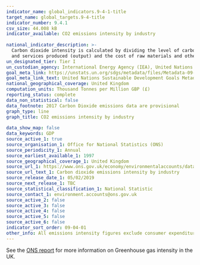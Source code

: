 ```yaml
---
indicator_name: global_indicators.9-4-1-title
target_name: global_targets.9-4-title
indicator_number: 9.4.1
csv_size: 44.008 kB
indicator_available: CO2 emissions intensity by industry
  
national_indicator_description: >-
  Carbon dioxide intensity is calculated by dividing the level of carbon dioxide emissions by gross value added (GVA) in constant prices. This is the difference between output and intermediate consumption for any given industry/sector. This means the difference between the value of goods
  and services produced (output) and the cost of raw materials and other inputs which are used up in production (intermediate consumption). Data are in constant prices with 2016 defined as the base year.
un_designated_tier: Tier I
un_custodian_agency: International Energy Agency (IEA), United Nations Industrial Development Organization (UNIDO)
goal_meta_link: https://unstats.un.org/sdgs/metadata/files/Metadata-09-04-01.pdf 
goal_meta_link_text: United Nations Sustainable Development Goals Metadata (PDF 516 KB)
national_geographical_coverage: United Kingdom
computation_units: Thousand Tonnes per Million GBP (£)
reporting_status: complete
data_non_statistical: false
data_footnote: 2017 Carbon Dioxide emissions data are provisional 
graph_type: line
graph_title: CO2 emissions intensity by industry
  
data_show_map: false
data_keywords: GDP
source_active_1: true
source_organisation_1: Office for National Statistics (ONS)
source_periodicity_1: Annual
source_earliest_available_1: 1997
source_geographical_coverage_1: United Kingdom
source_url_1: https://www.ons.gov.uk/economy/environmentalaccounts/datasets/carbondioxideemissionsintensitybyindustry
source_url_text_1: Carbon dioxide emissions intensity by industry
source_release_date_1: 05/02/2019
source_next_release_1: TBC
source_statistical_classification_1: National Statistic
source_contact_1: environment.accounts@ons.gov.uk 
source_active_2: false
source_active_3: false
source_active_4: false
source_active_5: false
source_active_6: false
indicator_sort_order: 09-04-01
other_info: All emissions intensity figures exclude consumer expenditure. Data follows the UN specification for this indicator. This indicator has been identified in collaboration with topic experts.
---
```

See the [ONS report](https://www.ons.gov.uk/economy/environmentalaccounts/bulletins/greenhousegasintensityprovisionalestimatesuk/2017) for more information on Greenhouse gas intensity in the UK.